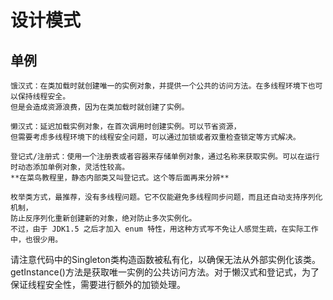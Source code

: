 # 设计模式
## 单例
    饿汉式：在类加载时就创建唯一的实例对象，并提供一个公共的访问方法。在多线程环境下也可以保持线程安全。
    但是会造成资源浪费，因为在类加载时就创建了实例。

    懒汉式：延迟加载实例对象，在首次调用时创建实例。可以节省资源，
    但需要考虑多线程环境下的线程安全问题，可以通过加锁或者双重检查锁定等方式解决。

    登记式/注册式：使用一个注册表或者容器来存储单例对象，通过名称来获取实例。可以在运行时动态添加单例对象，灵活性较高。
    **在菜鸟教程里，静态内部类又叫登记式。这个等后面再来分辨**    

    枚举类方式，最推荐，没有多线程问题。它不仅能避免多线程同步问题，而且还自动支持序列化机制，
    防止反序列化重新创建新的对象，绝对防止多次实例化。
    不过，由于 JDK1.5 之后才加入 enum 特性，用这种方式写不免让人感觉生疏，在实际工作中，也很少用。

请注意代码中的Singleton类构造函数被私有化，以确保无法从外部实例化该类。
getInstance()方法是获取唯一实例的公共访问方法。对于懒汉式和登记式，为了保证线程安全性，需要进行额外的加锁处理。
